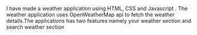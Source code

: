 I have made a weather application using HTML, CSS and Javascript . The weather application uses OpenWeatherMap api to fetch the weather details.The applications has two features namely your weather section and search weather section
